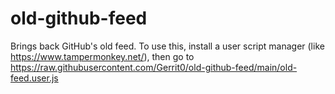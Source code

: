 # old-github-feed

Brings back GitHub's old feed. To use this, install a user script manager (like https://www.tampermonkey.net/), then go to https://raw.githubusercontent.com/Gerrit0/old-github-feed/main/old-feed.user.js
